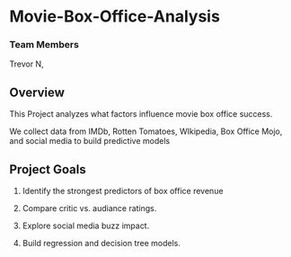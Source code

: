 # Movie-Box-Office-Analysis
### Team Members
Trevor N,  
## Overview
This Project analyzes what factors influence movie box office success.

We collect data from IMDb, Rotten Tomatoes, WIkipedia, Box Office Mojo, and social media to build predictive models

## Project Goals
1. Identify the strongest predictors of box office revenue

2. Compare critic vs. audiance ratings.

3. Explore social media buzz impact.

4. Build regression and decision tree models.
